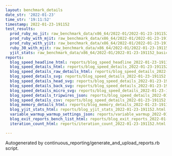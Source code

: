 ```yaml
---
layout: benchmark_details
date_str: '2022-01-23'
time_str: '19:11:52'
timestamp: 2022-01-23-191152
test_results:
  prod_ruby_no_jit: raw_benchmark_data/x86_64/2022-01/2022-01-23-191152_basic_benchmark_prod_ruby_no_jit.json
  prod_ruby_with_mjit: raw_benchmark_data/x86_64/2022-01/2022-01-23-191152_basic_benchmark_prod_ruby_with_mjit.json
  prod_ruby_with_yjit: raw_benchmark_data/x86_64/2022-01/2022-01-23-191152_basic_benchmark_prod_ruby_with_yjit.json
  ruby_30_with_mjit: raw_benchmark_data/x86_64/2022-01/2022-01-23-191152_basic_benchmark_ruby_30_with_mjit.json
  yjit_stats: raw_benchmark_data/x86_64/2022-01/2022-01-23-191152_basic_benchmark_yjit_stats.json
reports:
  blog_speed_headline_html: reports/blog_speed_headline_2022-01-23-191152.html
  blog_speed_details_html: reports/blog_speed_details_2022-01-23-191152.html
  blog_speed_details_raw_details_html: reports/blog_speed_details_2022-01-23-191152.raw_details.html
  blog_speed_details_svg: reports/blog_speed_details_2022-01-23-191152.svg
  blog_speed_details_head_svg: reports/blog_speed_details_2022-01-23-191152.head.svg
  blog_speed_details_back_svg: reports/blog_speed_details_2022-01-23-191152.back.svg
  blog_speed_details_micro_svg: reports/blog_speed_details_2022-01-23-191152.micro.svg
  blog_speed_details_tripwires_json: reports/blog_speed_details_2022-01-23-191152.tripwires.json
  blog_speed_details_csv: reports/blog_speed_details_2022-01-23-191152.csv
  blog_memory_details_html: reports/blog_memory_details_2022-01-23-191152.html
  blog_yjit_stats_html: reports/blog_yjit_stats_2022-01-23-191152.html
  variable_warmup_warmup_settings_json: reports/variable_warmup_2022-01-23-191152.warmup_settings.json
  blog_exit_reports_bench_list_html: reports/blog_exit_reports_2022-01-23-191152.bench_list.html
  iteration_count_html: reports/iteration_count_2022-01-23-191152.html

---
```

Autogenerated by continuous_reporting/generate_and_upload_reports.rb script.
